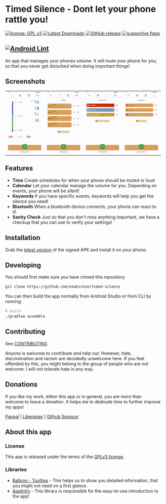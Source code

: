 # Timed Silence - Dont let your phone rattle you!
[![license: GPL v3](https://img.shields.io/badge/License-GPLv3-blue.svg)](https://github.com/newhinton/timed-silence/blob/master/LICENSE) [![Latest Downloads](https://img.shields.io/github/downloads/newhinton/timed-silence/latest/total
)](https://github.com/newhinton/timed-silence/releases) [![GitHub release](https://img.shields.io/github/v/release/newhinton/timed-silence?include_prereleases)](https://github.com/newhinton/timed-silence/releases/latest)
[![supportive flags](https://img.shields.io/badge/support-🇺🇦_🏳️‍⚧_🏳️‍🌈-4aad4e)](https://roundsync.com)

[![Android Lint](https://github.com/newhinton/timed-silence/actions/workflows/lint.yml/badge.svg)](https://github.com/newhinton/timed-silence/actions/workflows/lint.yml)
-----------
An app that manages your phones volume. It will mute your phone for you, so that you never get disturbed when doing important things!
<br/>

Screenshots
-----------

<table>
  <tr style="border:none">
    <td style="border:none">
      <img src="fastlane/metadata/android/en-US/images/phoneScreenshots/1.png" width="180vh" />
    </td>
    <td style="border:none">
      <img src="fastlane/metadata/android/en-US/images/phoneScreenshots/2.png" width="180vh" />
    </td>
    <td style="border:none">
      <img src="fastlane/metadata/android/en-US/images/phoneScreenshots/3.png" width="180vh" />
    </td>
    <td style="border:none">
      <img src="fastlane/metadata/android/en-US/images/phoneScreenshots/4.png" width="180vh" />
    </td>
  </tr>
</table>

Features
--------

- **Time** Create schedules for when your phone should be muted or loud
- **Calendar** Let your calendar manage the volume for you. Depending on events, your phone will be silent!
- **Keywords** If you have specific events, keywords will help you get the silence you need!
- **Bluetooth** When a bluetooth device connects, your phone can react to it!
- **Sanity Check** Just so that you don't miss anything important, we have a checkup that you can use to verify your settings!


Installation
------------
Grab the [latest version](https://github.com/newhinton/timed-silence/releases/latest) of the signed APK and install it on your phone.


Developing
------------

You should first make sure you have cloned this repository:


```sh
git clone https://github.com/newhinton/timed-silence
```


You can then build the app normally from Android Studio or from CLI by running:

```sh
# build
./gradlew assemble

```


Contributing
------------
See [CONTRIBUTING](./CONTRIBUTING.md)

Anyone is welcome to contribute and help out. However, hate, discrimination and racism are decidedly unwelcome here. If you feel offended by this, you might belong to the group of people who are not welcome. I will not tolerate hate in any way.


Donations
------------

If you like my work, either this app or in general, you are more than welcome to leave a donation.
It helps me to dedicate time to further improve my apps!

[Paypal](https://www.paypal.com/paypalme/felixnuesse) | [Liberapay](https://liberapay.com/newhinton) | [Github Sponsor](https://github.com/sponsors/newhinton)


About this app
-----------------
### License
This app is released under the terms of the [GPLv3 license](https://github.com/newhinton/timed-silence/blob/master/LICENSE). 

### Libraries
- [Balloon - Tooltips](https://github.com/skydoves/Balloon) - This helps us to show you detailed information, that you might not need on a first glance.
- [AppIntro](https://github.com/AppIntro/AppIntro) - This library is responsible for the easy-to-use introduction to the app!